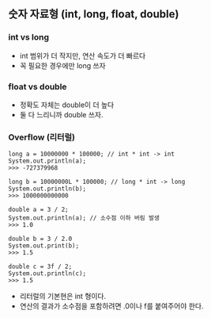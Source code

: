 ## 숫자 자료형 (int, long, float, double)
### int vs long
* int 범위가 더 작지만, 연산 속도가 더 빠르다
* 꼭 필요한 경우에만 long 쓰자
### float vs double
* 정확도 자체는 double이 더 높다
* 둘 다 느리니까 double 쓰자.
### Overflow (리터럴)
~~~
long a = 10000000 * 100000; // int * int -> int
System.out.println(a);
>>> -727379968

long b = 10000000L * 100000; // long * int -> long
System.out.println(b);
>>> 1000000000000

double a = 3 / 2;
System.out.println(a); // 소수점 이하 버림 발생
>>> 1.0

double b = 3 / 2.0
System.out.print(b); 
>>> 1.5

double c = 3f / 2;
System.out.println(c);
>>> 1.5
~~~
* 리터럴의 기본현은 int 형이다.
* 연산의 결과가 소수점을 포함하려면 .0이나 f를 붙여주어야 한다.